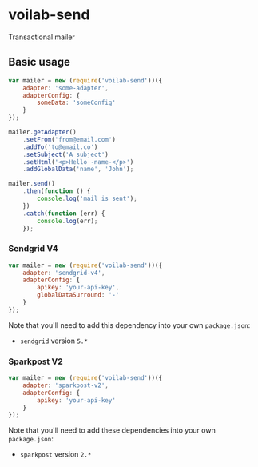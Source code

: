 # voilab-send
Transactional mailer

## Basic usage
```js
var mailer = new (require('voilab-send'))({
    adapter: 'some-adapter',
    adapterConfig: {
        someData: 'someConfig'
    }
});

mailer.getAdapter()
    .setFrom('from@email.com')
    .addTo('to@email.co')
    .setSubject('A subject')
    .setHtml('<p>Hello -name-</p>')
    .addGlobalData('name', 'John');

mailer.send()
    .then(function () {
        console.log('mail is sent');
    })
    .catch(function (err) {
        console.log(err);
    });
```

### Sendgrid V4
```js
var mailer = new (require('voilab-send'))({
    adapter: 'sendgrid-v4',
    adapterConfig: {
        apikey: 'your-api-key',
        globalDataSurround: '-'
    }
});
```

Note that you'll need to add this dependency into your own `package.json`:

- `sendgrid` version `5.*`

### Sparkpost V2
```js
var mailer = new (require('voilab-send'))({
    adapter: 'sparkpost-v2',
    adapterConfig: {
        apikey: 'your-api-key'
    }
});
```

Note that you'll need to add these dependencies into your own `package.json`:

- `sparkpost` version `2.*`
